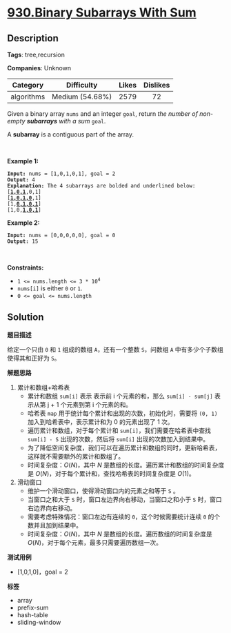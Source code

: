 # [930.Binary Subarrays With Sum](https://leetcode.com/problems/binary-subarrays-with-sum/description/)

## Description

**Tags**: tree,recursion

**Companies**: Unknown

|  Category  |   Difficulty    | Likes | Dislikes |
| :--------: | :-------------: | :---: | :------: |
| algorithms | Medium (54.68%) | 2579  |    72    |

<p>Given a binary array <code>nums</code> and an integer <code>goal</code>, return <em>the number of non-empty <strong>subarrays</strong> with a sum</em> <code>goal</code>.</p>

<p>A <strong>subarray</strong> is a contiguous part of the array.</p>

<p>&nbsp;</p>
<p><strong class="example">Example 1:</strong></p>

<pre><code><strong>Input:</strong> nums = [1,0,1,0,1], goal = 2
<strong>Output:</strong> 4
<strong>Explanation:</strong> The 4 subarrays are bolded and underlined below:
[<u><strong>1,0,1</strong></u>,0,1]
[<u><strong>1,0,1,0</strong></u>,1]
[1,<u><strong>0,1,0,1</strong></u>]
[1,0,<u><strong>1,0,1</strong></u>]</code></pre>

<p><strong class="example">Example 2:</strong></p>

<pre><code><strong>Input:</strong> nums = [0,0,0,0,0], goal = 0
<strong>Output:</strong> 15</code></pre>

<p>&nbsp;</p>
<p><strong>Constraints:</strong></p>

<ul>
  <li><code>1 &lt;= nums.length &lt;= 3 * 10<sup>4</sup></code></li>
  <li><code>nums[i]</code> is either <code>0</code> or <code>1</code>.</li>
  <li><code>0 &lt;= goal &lt;= nums.length</code></li>
</ul>

## Solution

**题目描述**

给定一个只由 `0` 和 `1` 组成的数组 `A`，还有一个整数 `S`，问数组 `A` 中有多少个子数组使得其和正好为 `S`。

**解题思路**

1. 累计和数组+哈希表
   - 累计和数组 `sum[i]` 表示 表示前 i 个元素的和，那么 `sum[i] - sum[j]` 表示从第 j + 1 个元素到第 i 个元素的和。
   - 哈希表 `map` 用于统计每个累计和出现的次数，初始化时，需要将 `(0, 1)` 加入到哈希表中，表示累计和为 0 的元素出现了 1 次。
   - 遍历累计和数组，对于每个累计和 `sum[i]`，我们需要在哈希表中查找 `sum[i] - S` 出现的次数，然后将 `sum[i]` 出现的次数加入到结果中。
   - 为了降低空间复杂度，我们可以在遍历累计和数组的同时，更新哈希表，这样就不需要额外的累计和数组了。
   - 时间复杂度：$O(N)$，其中 $N$ 是数组的长度。遍历累计和数组的时间复杂度是 $O(N)$，对于每个累计和，查找哈希表的时间复杂度是 $O(1)$。
2. 滑动窗口
   - 维护一个滑动窗口，使得滑动窗口内的元素之和等于 `S` 。
   - 当窗口之和大于 `S` 时，窗口左边界向右移动，当窗口之和小于 `S` 时，窗口右边界向右移动。
   - 需要考虑特殊情况：窗口左边有连续的 `0`，这个时候需要统计连续 `0` 的个数并且加到结果中。
   - 时间复杂度：$O(N)$，其中 $N$ 是数组的长度。遍历数组的时间复杂度是 $O(N)$，对于每个元素，最多只需要遍历数组一次。

**测试用例**

- [1,0,1,0]，goal = 2

**标签**

- array
- prefix-sum
- hash-table
- sliding-window
